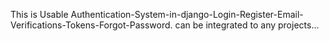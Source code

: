 This is Usable Authentication-System-in-django-Login-Register-Email-Verifications-Tokens-Forgot-Password.
can be integrated to any projects...
